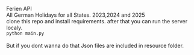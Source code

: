 Ferien API<br>
All German Holidays for all States. 2023,2024 and 2025<br>
clone this repo and install requirements. after that you can run the server localy.<br>
```python main.py```<br><br>
But if you dont wanna do that Json files are included in resource folder.
